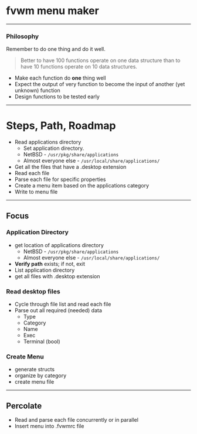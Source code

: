# fvwm menu maker

---

### Philosophy

Remember to do one thing and do it well.
> Better to have 100 functions operate on one data structure than to have 10 functions operate on 10 data structures.
  
- Make each function do **one** thing well
- Expect the output of very function to become the input of another (yet unknown) function
- Design functions to be tested early

---

# Steps, Path, Roadmap

- Read applications directory
  - Set application directory.
  - NetBSD - `/usr/pkg/share/applications`
  - Almost everyone else - `/usr/local/share/applications/`
- Get all the files that have a .desktop extension
- Read each file
- Parse each file for specific properties
- Create a menu item based on the applications category
- Write to menu file

---

## Focus

### Application Directory
- get location of applications directory
  - NetBSD - `/usr/pkg/share/applications`
  - Almost everyone else - `/usr/local/share/applications/`
- **Verify path** exists; if not, exit
- List application directory
- get all files with .desktop extension

### Read desktop files
- Cycle through file list and read each file
- Parse out all required (needed) data
  - Type
  - Category
  - Name
  - Exec
  - Terminal (bool)

### Create Menu
- generate structs
- organize by category
- create menu file

---

## Percolate 

- Read and parse each file concurrently or in parallel
- Insert menu into .fvwmrc file
